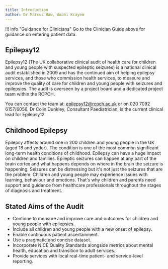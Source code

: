```yaml
---
title: Introduction
author: Dr Marcus Baw, Amani Krayem
---
```

!!! info "Guidance for Clinicians"
    Go to the Clinician Guide above for guidance on entering patient data.

## Epilepsy12

Epilepsy12 (The UK collaborative clinical audit of health care for children and young people with suspected epileptic seizures) is a national clinical audit established in 2009 and has the continued aim of helping epilepsy services, and those who commission health services, to measure and improve the quality of care for children and young people with seizures and epilepsies. The audit is overseen by a project board and a dedicated project team within the RCPCH.

You can contact the team at: [epilepsy12@rcpch.ac.uk](mailto:epilepsy12@rcpch.ac.uk) or on 020 7092 6157/6056. Dr Colin Dunkley, Consultant Paediatrician, is the current clinical lead for Epilepsy12.

## Childhood Epilepsy

Epilepsy affects around one in 200 children and young people in the UK (aged 18 and ynder). The condition is one of the most common significant long-term health conditions of childhood. Epilepsy can have a huge impact on children and families. Epileptic seizures can happen at any part of the brain cortex and what happens depends on where in the brain the seizure is happening. Seizures can be distressing but it's not just the seizures that are the problem. Children and young people may experience issues with learning, behaviour and emotions. That's why children and parents need support and guidance from healthcare professionals throughout the stages of diagnosis and treatment.

## Stated Aims of the Audit

* Continue to measure and improve care and outcomes for children and young people with epilepsies.
* Include all children and young people with a new onset of epilepsy.
* Enable continuous patient ascertainment.
* Use a pragmatic and concise dataset.
* Incorporate NICE Quality Standards alongside metrics about mental health, education and transition to adult services.
* Provide services with local real-time patient- and service-level reporting.

